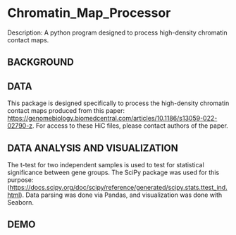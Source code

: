 # Chromatin_Map_Processor
Description: A python program designed to process high-density chromatin contact maps.

## BACKGROUND

## DATA
This package is designed specifically to process the high-density chromatin contact maps produced from this paper: https://genomebiology.biomedcentral.com/articles/10.1186/s13059-022-02790-z. For access to these HiC files, please contact authors of the paper.

## DATA ANALYSIS AND VISUALIZATION
The t-test for two independent samples is used to test for statistical significance between gene groups. The SciPy package was used for this purpose: (https://docs.scipy.org/doc/scipy/reference/generated/scipy.stats.ttest_ind.html). Data parsing was done via Pandas, and visualization was done with Seaborn.

## DEMO
